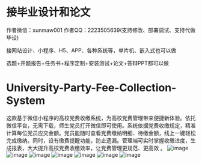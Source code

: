 # 接毕业设计和论文
作者微信：xunmaw001  作者QQ：2223505639(支持修改、部署调试、支持代做毕设)

接网站设计、小程序、H5、APP、各种系统等，单片机、嵌入式也可以做

选题+开题报告+任务书+程序定制+安装测试+论文+答辩PPT都可以做
# University-Party-Fee-Collection-System
这款基于微信小程序的高校党费收缴系统，为高校党费管理带来便捷新体验。依托微信平台，无需下载，师生党员打开微信即可使用。系统依据党费收缴规定，精准计算每位党员应交金额。党员能随时查看党费缴纳明细、待缴金额，线上一键轻松完成缴纳。同时，设有缴费提醒功能，防止遗漏。管理端可实时掌握收缴进度，生成报表，大大提升高校党费收缴效率，让党费管理更规范、更高效 。 
![image](https://github.com/user-attachments/assets/1f9cd5c1-3586-417c-84c3-6561bbf66bbc)
![image](https://github.com/user-attachments/assets/fc754664-2eb9-4229-a67a-56f79adfeeee)
![image](https://github.com/user-attachments/assets/65983ddd-f7cd-4004-b854-3c8a85b799dc)
![image](https://github.com/user-attachments/assets/7a503a39-598f-463b-9067-ce50cf6163b2)
![image](https://github.com/user-attachments/assets/848a029d-53cd-4c24-8dc5-d9bed3c4786a)
![image](https://github.com/user-attachments/assets/99b4a59a-a358-4435-ad19-59a4693553e5)
![image](https://github.com/user-attachments/assets/a9fc7824-a5f4-47fe-9428-3b32a56eaed0)
